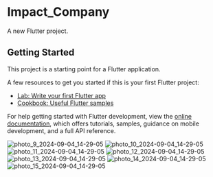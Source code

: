 # Impact_Company

A new Flutter project.

## Getting Started

This project is a starting point for a Flutter application.

A few resources to get you started if this is your first Flutter project:

- [Lab: Write your first Flutter app](https://docs.flutter.dev/get-started/codelab)
- [Cookbook: Useful Flutter samples](https://docs.flutter.dev/cookbook)

For help getting started with Flutter development, view the
[online documentation](https://docs.flutter.dev/), which offers tutorials,
samples, guidance on mobile development, and a full API reference.

![photo_9_2024-09-04_14-29-05](https://github.com/user-attachments/assets/828746c8-620b-41e6-8676-8212611a4556)
![photo_10_2024-09-04_14-29-05](https://github.com/user-attachments/assets/728730ee-ca5e-4860-b0fa-93f8e9cdc476)
![photo_11_2024-09-04_14-29-05](https://github.com/user-attachments/assets/3d53bce4-236c-49f0-8ed4-ae407c556b2b)
![photo_12_2024-09-04_14-29-05](https://github.com/user-attachments/assets/35957e19-16d2-4f5c-9881-697676376102)
![photo_13_2024-09-04_14-29-05](https://github.com/user-attachments/assets/74c15b5f-1b84-42c5-9571-3edba0b4fbb9)
![photo_14_2024-09-04_14-29-05](https://github.com/user-attachments/assets/b8536a03-7ea1-4a56-8d94-4aa4b8cbe032)
![photo_15_2024-09-04_14-29-05](https://github.com/user-attachments/assets/42f89324-837e-448a-8946-07bfa1f0f20c)
